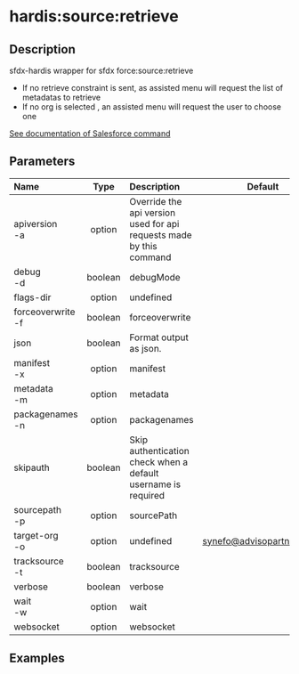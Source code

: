 <!-- This file has been generated with command 'sf hardis:doc:plugin:generate'. Please do not update it manually or it may be overwritten -->
# hardis:source:retrieve

## Description

sfdx-hardis wrapper for sfdx force:source:retrieve

- If no retrieve constraint is sent, as assisted menu will request the list of metadatas to retrieve
- If no org is selected , an assisted menu will request the user to choose one

[See documentation of Salesforce command](https://developer.salesforce.com/docs/atlas.en-us.sfdx_cli_reference.meta/sfdx_cli_reference/cli_reference_force_source.htm#cli_reference_force_source_retrieve)


## Parameters

| Name                  |  Type   | Description                                                         |           Default           | Required | Options |
|:----------------------|:-------:|:--------------------------------------------------------------------|:---------------------------:|:--------:|:-------:|
| apiversion<br/>-a     | option  | Override the api version used for api requests made by this command |                             |          |         |
| debug<br/>-d          | boolean | debugMode                                                           |                             |          |         |
| flags-dir             | option  | undefined                                                           |                             |          |         |
| forceoverwrite<br/>-f | boolean | forceoverwrite                                                      |                             |          |         |
| json                  | boolean | Format output as json.                                              |                             |          |         |
| manifest<br/>-x       | option  | manifest                                                            |                             |          |         |
| metadata<br/>-m       | option  | metadata                                                            |                             |          |         |
| packagenames<br/>-n   | option  | packagenames                                                        |                             |          |         |
| skipauth              | boolean | Skip authentication check when a default username is required       |                             |          |         |
| sourcepath<br/>-p     | option  | sourcePath                                                          |                             |          |         |
| target-org<br/>-o     | option  | undefined                                                           | <synefo@advisopartners.com> |          |         |
| tracksource<br/>-t    | boolean | tracksource                                                         |                             |          |         |
| verbose               | boolean | verbose                                                             |                             |          |         |
| wait<br/>-w           | option  | wait                                                                |                             |          |         |
| websocket             | option  | websocket                                                           |                             |          |         |

## Examples


